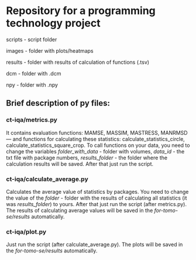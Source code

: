 # Repository for a programming technology project
scripts - script folder

images - folder with plots/heatmaps

results - folder with results of calculation of functions (.tsv)

dcm - folder with .dcm

npy - folder with .npy

## Brief description of py files:
### ct-iqa/metrics.py
It contains evaluation functions: MAMSE, MASSIM, MASTRESS, MANRMSD — and functions for calculating these statistics: calculate_statistics_circle, calculate_statistics_square_crop. 
To call functions on your data, you need to change the variables *folder_with_data* - folder with volumes, *data_id* - the txt file with package numbers, *results_folder* - the folder where the calculation results will be saved. After that just run the script.
### ct-iqa/calculate_average.py
Calculates the average value of statistics by packages. You need to change the value of the *folder* - folder with the results of calculating all statistics (it was *results_folder*) to yours. After that just run the script (after metrics.py). The results of calculating average values ​​will be saved in the *for-tomo-se/results* automatically.
### ct-iqa/plot.py
Just run the script (after calculate_average.py). The plots ​​will be saved in the *for-tomo-se/results* automatically.
